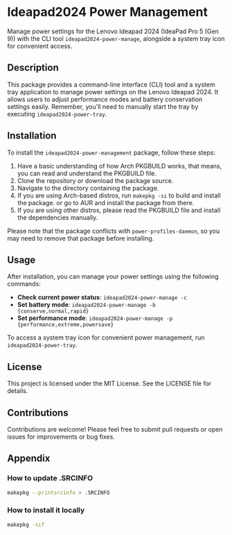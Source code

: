 # Ideapad2024 Power Management

Manage power settings for the Lenovo Ideapad 2024 (IdeaPad Pro 5 (Gen 9)) with the CLI tool `ideapad2024-power-manage`, alongside a system tray icon for convenient access.

## Description

This package provides a command-line interface (CLI) tool and a system tray application to manage power settings on the Lenovo Ideapad 2024. It allows users to adjust performance modes and battery conservation settings easily. Remember, you'll need to manually start the tray by executing `ideapad2024-power-tray`.

## Installation

To install the `ideapad2024-power-management` package, follow these steps:

1. Have a basic understanding of how Arch PKGBUILD works, that means, you can read and understand the PKGBUILD file.
2. Clone the repository or download the package source.
3. Navigate to the directory containing the package.
4. If you are using Arch-based distros, run `makepkg -si` to build and install the package. or go to AUR and install the package from there.
5. If you are using other distros, please read the PKGBUILD file and install the dependencies manually.

Please note that the package conflicts with `power-profiles-daemon`, so you may need to remove that package before installing.

## Usage

After installation, you can manage your power settings using the following commands:

- **Check current power status**: `ideapad2024-power-manage -c`
- **Set battery mode**: `ideapad2024-power-manage -b {conserve,normal,rapid}`
- **Set performance mode**: `ideapad2024-power-manage -p {performance,extreme,powersave}`

To access a system tray icon for convenient power management, run `ideapad2024-power-tray`.

## License

This project is licensed under the MIT License. See the LICENSE file for details.

## Contributions

Contributions are welcome! Please feel free to submit pull requests or open issues for improvements or bug fixes.





## Appendix

### How to update .SRCINFO

```bash
makepkg --printsrcinfo > .SRCINFO
```



### How to install it locally

```bash
makepkg -sif
```

